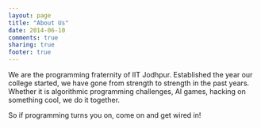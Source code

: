 ```yaml
---
layout: page
title: "About Us"
date: 2014-06-10
comments: true
sharing: true
footer: true
---
```


We are the programming fraternity of IIT Jodhpur. Established the year our college started, we have gone from strength to strength in the past years. Whether it is algorithmic programming challenges, AI games, hacking on something cool, we do it together.

So if programming turns you on, come on and get wired in!